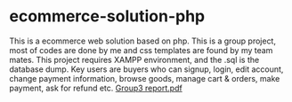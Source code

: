 # ecommerce-solution-php
This is a ecommerce web solution based on php.
This is a group project, most of codes are done by me and css templates are found by my team mates.
This project requires XAMPP environment, and the .sql is the database dump.
Key users are buyers who can signup, login, edit account, change payment information, 
browse goods, manage cart & orders, make payment, ask for refund etc.
[Group3 report.pdf](https://github.com/Leo-Ma0502/ecommerce-solution-php/files/8787096/Group3.report.pdf)

